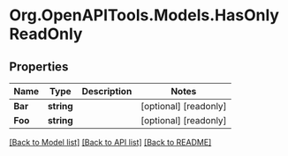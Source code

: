 # Org.OpenAPITools.Models.HasOnlyReadOnly
## Properties

Name | Type | Description | Notes
------------ | ------------- | ------------- | -------------
**Bar** | **string** |  | [optional] [readonly] 
**Foo** | **string** |  | [optional] [readonly] 

[[Back to Model list]](../README.md#documentation-for-models) [[Back to API list]](../README.md#documentation-for-api-endpoints) [[Back to README]](../README.md)

